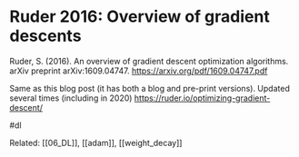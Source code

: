 # Ruder 2016: Overview of gradient descents

Ruder, S. (2016). An overview of gradient descent optimization algorithms. arXiv preprint arXiv:1609.04747.
https://arxiv.org/pdf/1609.04747.pdf

Same as this blog post (it has both a blog and pre-print versions). Updated several times (including in 2020)
https://ruder.io/optimizing-gradient-descent/

#dl

Related: [[06_DL]], [[adam]], [[weight_decay]]



